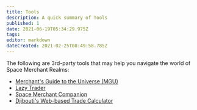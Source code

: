 ```yaml
---
title: Tools
description: A quick summary of Tools
published: 1
date: 2021-06-19T05:34:29.975Z
tags: 
editor: markdown
dateCreated: 2021-02-25T08:49:58.785Z
---
```


The following are 3rd-party tools that may help you navigate the world of Space Merchant Realms:

* [Merchant's Guide to the Universe (MGU)](/tools/mgu)
* [Lazy Trader](/tools/lazy-trader)
* [Space Merchant Companion](/tools/smc)
* [Djibouti's Web-based Trade Calculator](https://smr-tc.s3.amazonaws.com/index.html)